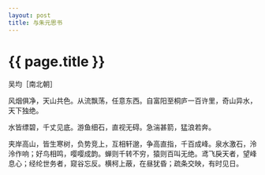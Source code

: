 ```yaml
---
layout: post
title: 与朱元思书
---
```


{{ page.title }}
================

<p class="meta">吴均［南北朝］</p>

风烟俱净，天山共色。从流飘荡，任意东西。自富阳至桐庐一百许里，奇山异水，天下独绝。

水皆缥碧，千丈见底。游鱼细石，直视无碍。急湍甚箭，猛浪若奔。

夹岸高山，皆生寒树，负势竞上，互相轩邈，争高直指，千百成峰。泉水激石，泠泠作响；好鸟相鸣，嘤嘤成韵。蝉则千转不穷，猿则百叫无绝。鸢飞戾天者，望峰息心；经纶世务者，窥谷忘反。横柯上蔽，在昼犹昏；疏条交映，有时见日。
